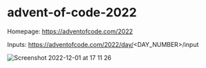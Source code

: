 # advent-of-code-2022

Homepage: https://adventofcode.com/2022

Inputs: https://adventofcode.com/2022/day/<DAY_NUMBER>/input

![Screenshot 2022-12-01 at 17 11 26](https://user-images.githubusercontent.com/39004075/205088566-d4e8029a-f803-4359-a1b1-2020dcc3d2fd.png)
